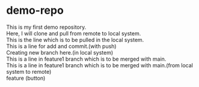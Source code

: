 # demo-repo

This is my first demo repository.
<br>
Here, I will clone and pull from remote to local system.
<br>
This is the line which is to be pulled in the local system.
<br>
This is a line for add and commit.(with push)
<br>
Creating new branch here.(in local system)
<br>
This is a line in feature1 branch which is to be merged with main.
<br>
This is a line in feature1 branch which is to be merged with main.(from local system to remote)
<br>
feature (button)

